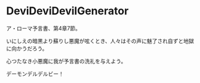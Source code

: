 # DeviDeviDevilGenerator

ア・ローマ予言書、第4章7節。

いにしえの暗黒より蘇りし悪魔が呟くとき、人々はその声に魅了され自ずと地獄に向かうだろう。

心つたなき小悪魔に我が予言書の洗礼を与えよう。

デーモンデルデルビー！
